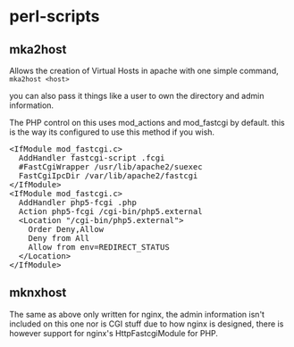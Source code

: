 perl-scripts
============

mka2host
--------
Allows the creation of Virtual Hosts in apache with one simple command, <code>mka2host &lt;host&gt;</code>

you can also pass it things like a user to own the directory and admin information. 

The PHP control on this uses mod\_actions and mod\_fastcgi by default. this is the
way its configured to use this method if you wish.

<pre>
&lt;IfModule mod_fastcgi.c&gt;
  AddHandler fastcgi-script .fcgi
  #FastCgiWrapper /usr/lib/apache2/suexec
  FastCgiIpcDir /var/lib/apache2/fastcgi
&lt;/IfModule&gt;
&lt;IfModule mod_fastcgi.c&gt;
  AddHandler php5-fcgi .php
  Action php5-fcgi /cgi-bin/php5.external
  &lt;Location "/cgi-bin/php5.external"&gt;
    Order Deny,Allow
    Deny from All
    Allow from env=REDIRECT_STATUS
  &lt;/Location&gt;
&lt;/IfModule&gt;
</pre>


mknxhost
--------
The same as above only written for nginx, the admin information isn't included on this one nor 
is CGI stuff due to how nginx is designed, there is however support for nginx's HttpFastcgiModule for
PHP.
